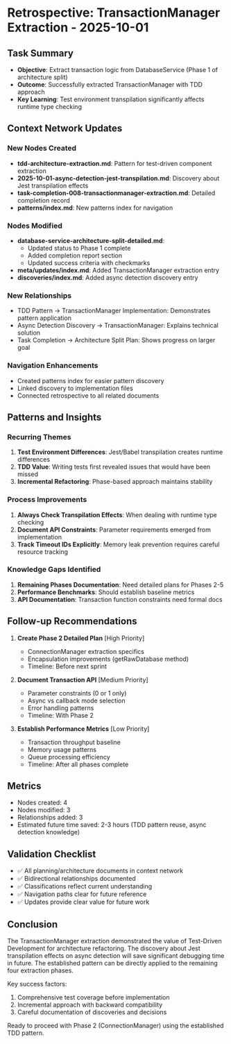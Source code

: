 # Retrospective: TransactionManager Extraction - 2025-10-01

## Task Summary
- **Objective**: Extract transaction logic from DatabaseService (Phase 1 of architecture split)
- **Outcome**: Successfully extracted TransactionManager with TDD approach
- **Key Learning**: Test environment transpilation significantly affects runtime type checking

## Context Network Updates

### New Nodes Created
- **tdd-architecture-extraction.md**: Pattern for test-driven component extraction
- **2025-10-01-async-detection-jest-transpilation.md**: Discovery about Jest transpilation effects
- **task-completion-008-transactionmanager-extraction.md**: Detailed completion record
- **patterns/index.md**: New patterns index for navigation

### Nodes Modified
- **database-service-architecture-split-detailed.md**:
  - Updated status to Phase 1 complete
  - Added completion report section
  - Updated success criteria with checkmarks
- **meta/updates/index.md**: Added TransactionManager extraction entry
- **discoveries/index.md**: Added async detection discovery entry

### New Relationships
- TDD Pattern → TransactionManager Implementation: Demonstrates pattern application
- Async Detection Discovery → TransactionManager: Explains technical solution
- Task Completion → Architecture Split Plan: Shows progress on larger goal

### Navigation Enhancements
- Created patterns index for easier pattern discovery
- Linked discovery to implementation files
- Connected retrospective to all related documents

## Patterns and Insights

### Recurring Themes
1. **Test Environment Differences**: Jest/Babel transpilation creates runtime differences
2. **TDD Value**: Writing tests first revealed issues that would have been missed
3. **Incremental Refactoring**: Phase-based approach maintains stability

### Process Improvements
1. **Always Check Transpilation Effects**: When dealing with runtime type checking
2. **Document API Constraints**: Parameter requirements emerged from implementation
3. **Track Timeout IDs Explicitly**: Memory leak prevention requires careful resource tracking

### Knowledge Gaps Identified
1. **Remaining Phases Documentation**: Need detailed plans for Phases 2-5
2. **Performance Benchmarks**: Should establish baseline metrics
3. **API Documentation**: Transaction function constraints need formal docs

## Follow-up Recommendations

1. **Create Phase 2 Detailed Plan** [High Priority]
   - ConnectionManager extraction specifics
   - Encapsulation improvements (getRawDatabase method)
   - Timeline: Before next sprint

2. **Document Transaction API** [Medium Priority]
   - Parameter constraints (0 or 1 only)
   - Async vs callback mode selection
   - Error handling patterns
   - Timeline: With Phase 2

3. **Establish Performance Metrics** [Low Priority]
   - Transaction throughput baseline
   - Memory usage patterns
   - Queue processing efficiency
   - Timeline: After all phases complete

## Metrics
- Nodes created: 4
- Nodes modified: 3
- Relationships added: 3
- Estimated future time saved: 2-3 hours (TDD pattern reuse, async detection knowledge)

## Validation Checklist
- ✅ All planning/architecture documents in context network
- ✅ Bidirectional relationships documented
- ✅ Classifications reflect current understanding
- ✅ Navigation paths clear for future reference
- ✅ Updates provide clear value for future work

## Conclusion

The TransactionManager extraction demonstrated the value of Test-Driven Development for architecture refactoring. The discovery about Jest transpilation effects on async detection will save significant debugging time in future. The established pattern can be directly applied to the remaining four extraction phases.

Key success factors:
1. Comprehensive test coverage before implementation
2. Incremental approach with backward compatibility
3. Careful documentation of discoveries and decisions

Ready to proceed with Phase 2 (ConnectionManager) using the established TDD pattern.